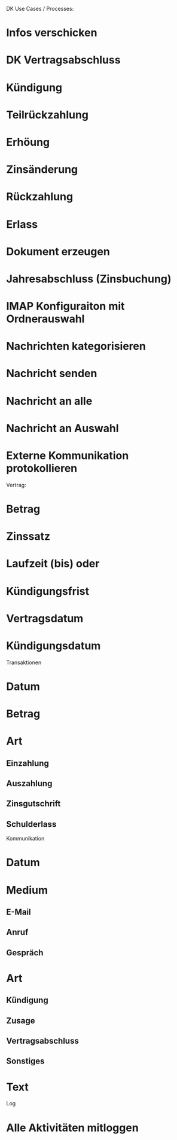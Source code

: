 DK Use Cases / Processes:

# Infos verschicken
# DK Vertragsabschluss
# Kündigung
# Teilrückzahlung
# Erhöung
# Zinsänderung
# Rückzahlung
# Erlass
# Dokument erzeugen
# Jahresabschluss (Zinsbuchung)

# IMAP Konfiguraiton mit Ordnerauswahl
# Nachrichten kategorisieren
# Nachricht senden
# Nachricht an alle
# Nachricht an Auswahl
# Externe Kommunikation protokollieren

Vertrag:
# Betrag
# Zinssatz
# Laufzeit (bis) oder
# Kündigungsfrist
# Vertragsdatum
# Kündigungsdatum

Transaktionen
# Datum
# Betrag
# Art
## Einzahlung
## Auszahlung
## Zinsgutschrift
## Schulderlass

Kommunikation
# Datum
# Medium
## E-Mail
## Anruf
## Gespräch
# Art
## Kündigung
## Zusage
## Vertragsabschluss
## Sonstiges
# Text

Log
# Alle Aktivitäten mitloggen
